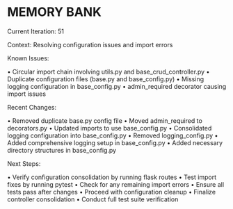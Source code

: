 # MEMORY BANK

 Current Iteration: 51

 Context: Resolving configuration issues and import errors

 Known Issues:

 • Circular import chain involving utils.py and base_crud_controller.py
 • Duplicate configuration files (base.py and base_config.py)
 • Missing logging configuration in base_config.py
 • admin_required decorator causing import issues

 Recent Changes:

 • Removed duplicate base.py config file
 • Moved admin_required to decorators.py
 • Updated imports to use base_config.py
 • Consolidated logging configuration into base_config.py
 • Removed logging_config.py
 • Added comprehensive logging setup in base_config.py
 • Added necessary directory structures in base_config.py

 Next Steps:

 • Verify configuration consolidation by running flask routes
 • Test import fixes by running pytest
 • Check for any remaining import errors
 • Ensure all tests pass after changes
 • Proceed with configuration cleanup
 • Finalize controller consolidation
 • Conduct full test suite verification